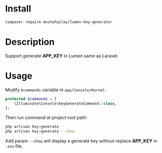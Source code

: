 # Install

```bash
composer require mnshuhailey/lumen-key-generator
```


# Description

Support generate **APP_KEY** in Lumen same as Laravel.


# Usage

Modify `$commands` variable in `app/Console/Kernel`:

```php
protected $commands = [
    \Illuminate\Console\KeyGenerateCommand::class,
];
```

Then run command at project root path:

```bash
php artisan key:generate
php artisan key:generate --show
```

Add param `--show` will display a generate key without replace **APP_KEY** in `.env` file.

